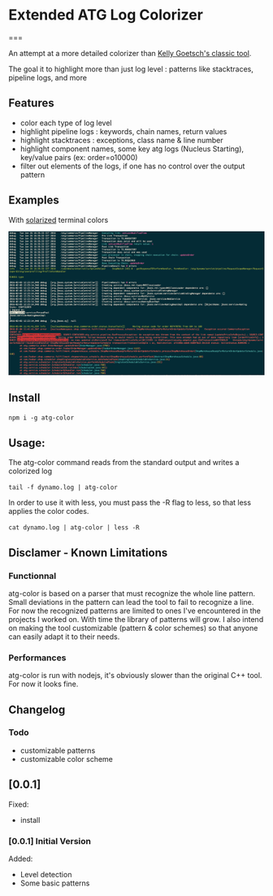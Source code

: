 # Extended ATG Log Colorizer
===

An attempt at a more detailed colorizer than [Kelly Goetsch's classic tool]( http://atglogcolorizer.sourceforge.net ).

The goal it to highlight more than just log level : patterns like stacktraces, pipeline logs, and more

## Features
  - color each type of log level
  - highlight pipeline logs : keywords, chain names, return values
  - highlight stacktraces :  exceptions, class name & line number
  - highlight component names, some key atg logs (Nucleus Starting), key/value pairs (ex: order=o10000)
  - filter out elements of the logs, if one has no control over the output pattern

## Examples

With [solarized](http://ethanschoonover.com/solarized) terminal colors

![Screenshot 1](img/example.png "atg-color in action!")



## Install

`npm i -g atg-color`

## Usage:

The atg-color command reads from the standard output and writes a colorized log 

`tail -f dynamo.log | atg-color`

In order to use it with less, you must pass the -R flag to less, so that less applies the color codes.

`cat dynamo.log | atg-color | less -R`

## Disclamer - Known Limitations

### Functionnal 

atg-color is based on a parser that must recognize the whole line pattern. Small deviations in the pattern can lead the tool to fail to recognize a line. For now the recognized patterns are limited to ones I've encountered in the projects I worked on. With time the library of patterns will grow. I also intend on making the tool customizable (pattern & color schemes) so that anyone can easily adapt it to their needs.

### Performances

atg-color is run with nodejs, it's obviously slower than the original C++ tool. For now it looks fine.


## Changelog

### Todo

 - customizable patterns
 - customizable color scheme

## [0.0.1]
Fixed:
 - install

### [0.0.1] Initial Version
Added:

 - Level detection
 - Some basic patterns